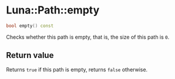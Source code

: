 # Luna::Path::empty

```c++
bool empty() const
```

Checks whether this path is empty, that is, the size of this path is `0`. 



## Return value
Returns `true` if this path is empty, returns `false` otherwise. 

